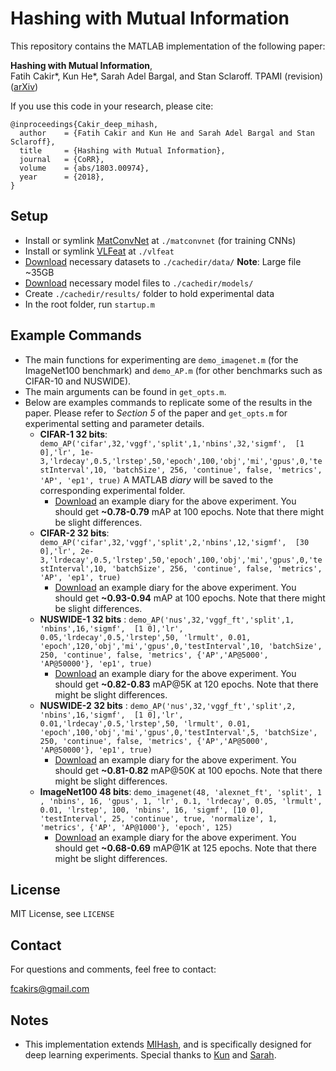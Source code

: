 # Hashing with Mutual Information
This repository contains the MATLAB implementation of the following paper:

**Hashing with Mutual Information**,  
Fatih Cakir*, Kun He*, Sarah Adel Bargal, and Stan Sclaroff.
TPAMI (revision) ([arXiv](https://arxiv.org/abs/1803.00974))

If you use this code in your research, please cite:
```
@inproceedings{Cakir_deep_mihash,
  author    = {Fatih Cakir and Kun He and Sarah Adel Bargal and Stan Sclaroff},
  title     = {Hashing with Mutual Information},
  journal   = {CoRR},
  volume    = {abs/1803.00974},
  year      = {2018},
}
```

## Setup
* Install or symlink [MatConvNet](http://www.vlfeat.org/matconvnet/) at `./matconvnet` (for training CNNs)
* Install or symlink [VLFeat](http://www.vlfeat.org/)  at `./vlfeat`
* [Download](https://www.dropbox.com/s/7ovbuheetguinj3/data.tar.gz?dl=0) necessary datasets to `./cachedir/data/` **Note**: Large file ~35GB
* [Download](https://www.dropbox.com/s/n2nxibo0ckdo6hp/models.tar.gz?dl=0) necessary model files to `./cachedir/models/`
* Create `./cachedir/results/` folder to hold experimental data
* In the root folder, run `startup.m`
## Example Commands
* The main functions for experimenting are `demo_imagenet.m` (for the ImageNet100 benchmark) and `demo_AP.m` (for other benchmarks such as CIFAR-10 and NUSWIDE). 
* The main arguments can be found in `get_opts.m`. 
* Below are examples commands to replicate some of the results in the paper. Please refer to *Section 5* of the paper and `get_opts.m` for experimental setting and parameter details. 
    * **CIFAR-1 32 bits**: `demo_AP('cifar',32,'vggf','split',1,'nbins',32,'sigmf', 
    [1 0],'lr', 1e-3,'lrdecay',0.5,'lrstep',50,'epoch',100,'obj','mi','gpus',0,'testInterval',10, 'batchSize', 256, 'continue', false, 'metrics', 'AP', 'ep1', true)`
    A MATLAB *diary* will be saved to the corresponding experimental folder. 
        * [Download](https://www.dropbox.com/s/v3wzo1qwmgcq3uv/diary_003.txt?dl=0) an example diary for the above experiment. You should get **~0.78-0.79** mAP at 100 epochs. Note that there might be slight differences. 
    * **CIFAR-2 32 bits**: `demo_AP('cifar',32,'vggf','split',2,'nbins',12,'sigmf', 
    [30 0],'lr', 2e-3,'lrdecay',0.5,'lrstep',50,'epoch',100,'obj','mi','gpus',0,'testInterval',10, 'batchSize', 256, 'continue', false, 'metrics', 'AP', 'ep1', true)`
        * [Download](https://www.dropbox.com/s/s7ga1wtq6n2qkyh/diary_001.txt?dl=0) an example diary for the above experiment. You should get **~0.93-0.94** mAP at 100 epochs. Note that there might be slight differences. 
    * **NUSWIDE-1 32 bits** : `demo_AP('nus',32,'vggf_ft','split',1, 'nbins',16,'sigmf', 
    [1 0],'lr', 0.05,'lrdecay',0.5,'lrstep',50, 'lrmult', 0.01, 'epoch',120,'obj','mi','gpus',0,'testInterval',10, 'batchSize', 250, 'continue', false, 'metrics', {'AP','AP@5000', 'AP@50000'}, 'ep1', true)`
        * [Download](https://www.dropbox.com/s/gte6e5ikk5jpb5j/nus-1-diary.txt?dl=0) an example diary for the above experiment. You should get **~0.82-0.83** mAP@5K at 120 epochs. Note that there might be slight differences.
    * **NUSWIDE-2 32 bits** : `demo_AP('nus',32,'vggf_ft','split',2, 'nbins',16,'sigmf', 
    [1 0],'lr', 0.01,'lrdecay',0.5,'lrstep',50, 'lrmult', 0.01, 'epoch',100,'obj','mi','gpus',0,'testInterval',5, 'batchSize', 250, 'continue', false, 'metrics', {'AP','AP@5000', 'AP@50000'}, 'ep1', true)`
        * [Download](https://www.dropbox.com/s/wgwx1n8swwme38g/nus-2-diary.txt?dl=0) an example diary for the above experiment. You should get **~0.81-0.82** mAP@50K at 100 epochs. Note that there might be slight differences.
    * **ImageNet100 48 bits**: `demo_imagenet(48, 'alexnet_ft', 'split', 1 , 'nbins', 16, 'gpus', 1, 'lr', 0.1, 'lrdecay', 0.05, 'lrmult', 0.01, 'lrstep', 100, 'nbins', 16, 'sigmf', [10 0], 'testInterval', 25, 'continue', true, 'normalize', 1, 'metrics', {'AP', 'AP@1000'}, 'epoch', 125)`
        * [Download](https://www.dropbox.com/s/34xb6wea3a7jsas/imagenet100-diary.txt?dl=0) an example diary for the above experiment. You should get **~0.68-0.69** mAP@1K at 125 epochs. Note that there might be slight differences.
## License
MIT License, see `LICENSE`

## Contact
For questions and comments, feel free to contact:

fcakirs@gmail.com

## Notes
- This implementation extends [MIHash](http://github.com/fcakir/mihash), and is specifically designed for deep learning experiments. Special thanks to [Kun](http://github.com/kunhe) and [Sarah](https://github.com/sbargal).
